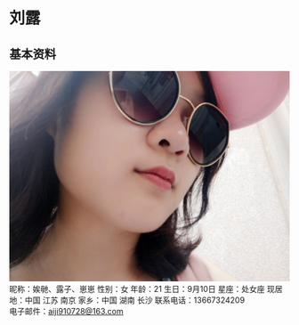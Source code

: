# 刘露   
基本资料
-----------
![](figures/shenghuozhao.jpg)
昵称：娭毑、露子、崽崽
性别：女
年龄：21
生日：9月10日
星座：处女座
现居地：中国  江苏  南京
家乡：中国  湖南  长沙
联系电话：13667324209               
电子邮件：aiji910728@163.com  



